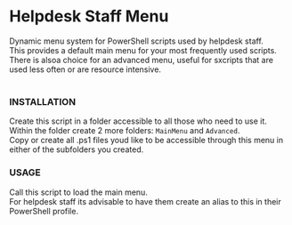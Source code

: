 # Helpdesk Staff Menu
Dynamic menu system for PowerShell scripts used by helpdesk staff. <br />
This provides a default main menu for your most frequently used scripts. <br />
There is alsoa choice for an advanced menu, useful for sxcripts that are used less often or are resource intensive.<br />
<br />

### INSTALLATION
Create this script in a folder accessible to all those who need to use it. <br />
Within the folder create 2 more folders: `MainMenu` and `Advanced`. <br />
Copy or create all .ps1 files youd like to be accessible through this menu in either of the subfolders you created. <br />

### USAGE
Call this script to load the main menu. <br />
For helpdesk staff its advisable to have them create an alias to this in their PowerShell profile.
